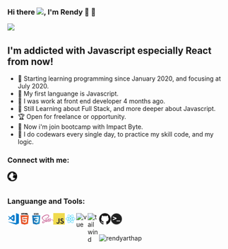 ### Hi there <img src="https://media.giphy.com/media/hvRJCLFzcasrR4ia7z/giphy.gif" width="25px">, I'm Rendy 🚀 🚀
![](https://visitor-badge.glitch.me/badge?page_id=RendyArthap.RendyArthap)
## I'm addicted with Javascript especially React from now!

- 🎉  Starting learning programming since January 2020, and focusing at July 2020.
- 🌄  My first languange is Javascript.
- 🏣  I was work at front end developer 4 months ago.
- 🧗  Still Learning about Full Stack, and more deeper about Javascript.
- 🏆  Open for freelance or opportunity.
- 🐉  Now i'm join bootcamp with Impact Byte.
- 🧠  I do codewars every single day, to practice my skill code, and my logic.
 
### Connect with me:
<img align="left" alt="codeSTACKr.com" width="22px" src="https://raw.githubusercontent.com/iconic/open-iconic/master/svg/globe.svg" />
<a href="">
<!--  <img align="left" alt="Instagram" width="22px" src="https://cdn.jsdelivr.net/npm/simple-icons@v3/icons/instagram.svg"/> -->
</a>
<a href="https://www.linkedin.com/in/rendyarthap/">
<!--  <img align="left" alt="LinkedIn" width="22px" src="https://cdn.jsdelivr.net/npm/simple-icons@v3/icons/linkedin.svg"/> -->
</a>
<a href="https://www.codewars.com/users/Estilo312">
<!--  <img align="left" alt="codewars" width="22px" src="https://api.iconify.design/simple-icons:codewars.svg"/> -->
</a>


<br />
<br />

### Languange and Tools:
<img align="left" alt="Visual Studio Code" width="26px" src="https://raw.githubusercontent.com/github/explore/80688e429a7d4ef2fca1e82350fe8e3517d3494d/topics/visual-studio-code/visual-studio-code.png" />
<img align="left" alt="HTML5" width="26px" src="https://raw.githubusercontent.com/github/explore/80688e429a7d4ef2fca1e82350fe8e3517d3494d/topics/html/html.png" />
<img align="left" alt="CSS3" width="26px" src="https://raw.githubusercontent.com/github/explore/80688e429a7d4ef2fca1e82350fe8e3517d3494d/topics/css/css.png" />
<img align="left" alt="Sass" width="26px" src="https://raw.githubusercontent.com/github/explore/80688e429a7d4ef2fca1e82350fe8e3517d3494d/topics/sass/sass.png" />
<img align="left" alt="JavaScript" width="26px" src="https://raw.githubusercontent.com/github/explore/80688e429a7d4ef2fca1e82350fe8e3517d3494d/topics/javascript/javascript.png" />
<img align="left" alt="React" width="26px" src="https://raw.githubusercontent.com/github/explore/80688e429a7d4ef2fca1e82350fe8e3517d3494d/topics/react/react.png" />
<img align="left" alt="vue" width="26px" src="https://user-images.githubusercontent.com/62580407/106248151-2a7b8100-6243-11eb-9735-63c1ddc0485d.png" />
<img align="left" alt="tailwind" width="26px" src="https://user-images.githubusercontent.com/62580407/106248318-66164b00-6243-11eb-922a-e8cb90176b69.png" />
<img align="left" alt="GitHub" width="26px" src="https://raw.githubusercontent.com/github/explore/78df643247d429f6cc873026c0622819ad797942/topics/github/github.png" />
<img align="left" alt="Terminal" width="26px" src="https://raw.githubusercontent.com/github/explore/80688e429a7d4ef2fca1e82350fe8e3517d3494d/topics/terminal/terminal.png" />

<br />
<br />

<p align="start"> <img src="https://github-readme-stats.vercel.app/api?username=RendyArthaP&show_icons=true&theme=gotham" alt="rendyarthap" />
